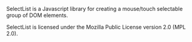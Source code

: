 SelectList is a Javascript library for creating a mouse/touch selectable group of
DOM elements.

SelectList is licensed under the Mozilla Public License version 2.0
(MPL 2.0).
